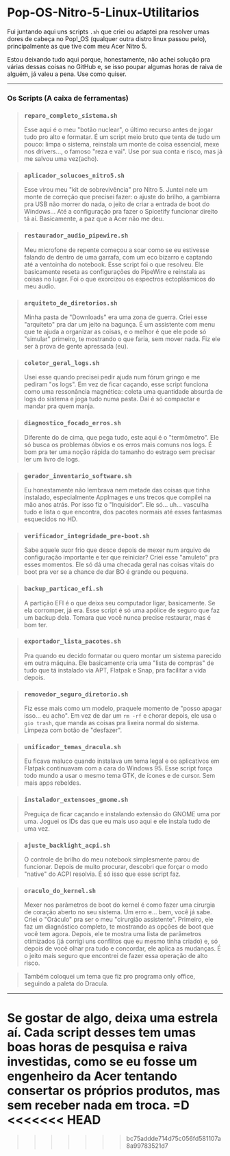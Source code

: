 # Pop-OS-Nitro-5-Linux-Utilitarios

Fui juntando aqui uns scripts `.sh` que criei ou adaptei pra resolver umas dores de cabeça no Pop!_OS (qualquer outra distro linux passou pelo), principalmente as que tive com meu Acer Nitro 5.

Estou deixando tudo aqui porque, honestamente, não achei solução pra várias dessas coisas no GitHub e, se isso poupar algumas horas de raiva de alguém, já valeu a pena. Use como quiser.

---

### Os Scripts (A caixa de ferramentas)

> ### `reparo_completo_sistema.sh`
> Esse aqui é o meu "botão nuclear", o último recurso antes de jogar tudo pro alto e formatar. É um script meio bruto que tenta de tudo um pouco: limpa o sistema, reinstala um monte de coisa essencial, mexe nos drivers..., o famoso "reza e vai". Use por sua conta e risco, mas já me salvou uma vez(acho).

> ### `aplicador_solucoes_nitro5.sh`
> Esse virou meu "kit de sobrevivência" pro Nitro 5. Juntei nele um monte de correção que precisei fazer: o ajuste do brilho, a gambiarra pra USB não morrer do nada, o jeito de criar a entrada de boot do Windows... Até a configuração pra fazer o Spicetify funcionar direito tá aí. Basicamente, a paz que a Acer não me deu.

> ### `restaurador_audio_pipewire.sh`
> Meu microfone de repente começou a soar como se eu estivesse falando de dentro de uma garrafa, com um eco bizarro e captando até a ventoinha do notebook. Esse script foi o que resolveu. Ele basicamente reseta as configurações do PipeWire e reinstala as coisas no lugar. Foi o que exorcizou os espectros ectoplásmicos do meu áudio.

> ### `arquiteto_de_diretorios.sh`
> Minha pasta de "Downloads" era uma zona de guerra. Criei esse "arquiteto" pra dar um jeito na bagunça. É um assistente com menu que te ajuda a organizar as coisas, e o melhor é que ele pode só "simular" primeiro, te mostrando o que faria, sem mover nada. Fiz ele ser à prova de gente apressada (eu).

> ### `coletor_geral_logs.sh`
> Usei esse quando precisei pedir ajuda num fórum gringo e me pediram "os logs". Em vez de ficar caçando, esse script funciona como uma ressonância magnética: coleta uma quantidade absurda de logs do sistema e joga tudo numa pasta. Daí é só compactar e mandar pra quem manja.

> ### `diagnostico_focado_erros.sh`
> Diferente do de cima, que pega tudo, este aqui é o "termômetro". Ele só busca os problemas óbvios e os erros mais comuns nos logs. É bom pra ter uma noção rápida do tamanho do estrago sem precisar ler um livro de logs.

> ### `gerador_inventario_software.sh`
> Eu honestamente não lembrava nem metade das coisas que tinha instalado, especialmente AppImages e uns trecos que compilei na mão anos atrás. Por isso fiz o "Inquisidor". Ele só... uh... vasculha tudo e lista o que encontra, dos pacotes normais até esses fantasmas esquecidos no HD.

> ### `verificador_integridade_pre-boot.sh`
> Sabe aquele suor frio que desce depois de mexer num arquivo de configuração importante e ter que reiniciar? Criei esse "amuleto" pra esses momentos. Ele só dá uma checada geral nas coisas vitais do boot pra ver se a chance de dar BO é grande ou pequena.

> ### `backup_particao_efi.sh`
> A partição EFI é o que deixa seu computador ligar, basicamente. Se ela corromper, já era. Esse script é só uma apólice de seguro que faz um backup dela. Tomara que você nunca precise restaurar, mas é bom ter.

> ### `exportador_lista_pacotes.sh`
> Pra quando eu decido formatar ou quero montar um sistema parecido em outra máquina. Ele basicamente cria uma "lista de compras" de tudo que tá instalado via APT, Flatpak e Snap, pra facilitar a vida depois.

> ### `removedor_seguro_diretorio.sh`
> Fiz esse mais como um modelo, praquele momento de "posso apagar isso... eu acho". Em vez de dar um `rm -rf` e chorar depois, ele usa o `gio trash`, que manda as coisas pra lixeira normal do sistema. Limpeza com botão de "desfazer".

> ### `unificador_temas_dracula.sh`
> Eu ficava maluco quando instalava um tema legal e os aplicativos em Flatpak continuavam com a cara do Windows 95. Esse script força todo mundo a usar o mesmo tema GTK, de ícones e de cursor. Sem mais apps rebeldes.

> ### `instalador_extensoes_gnome.sh`
> Preguiça de ficar caçando e instalando extensão do GNOME uma por uma. Joguei os IDs das que eu mais uso aqui e ele instala tudo de uma vez.

> ### `ajuste_backlight_acpi.sh`
> O controle de brilho do meu notebook simplesmente parou de funcionar. Depois de muito procurar, descobri que forçar o modo "native" do ACPI resolvia. É só isso que esse script faz.

> ### `oraculo_do_kernel.sh`
> Mexer nos parâmetros de boot do kernel é como fazer uma cirurgia de coração aberto no seu sistema. Um erro e... bem, você já sabe. Criei o "Oráculo" pra ser o meu "cirurgião assistente". Primeiro, ele faz um diagnóstico completo, te mostrando as opções de boot que você tem agora. Depois, ele te mostra uma lista de parâmetros otimizados (já corrigi uns conflitos que eu mesmo tinha criado) e, só depois de você olhar pra tudo e concordar, ele aplica as mudanças. É o jeito mais seguro que encontrei de fazer essa operação de alto risco.

> Também coloquei um tema que fiz pro programa only office, seguindo a paleta do Dracula.
---

Se gostar de algo, deixa uma estrela aí. Cada script desses tem umas boas horas de pesquisa e raiva investidas, como se eu fosse um engenheiro da Acer tentando consertar os próprios produtos, mas sem receber nada em troca. =D
<<<<<<< HEAD
=======


>>>>>>> bc75addde714d75c056fd581107a8a99783521d7